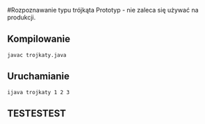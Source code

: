 #Rozpoznawanie typu trójkąta
Prototyp - nie zaleca się używać na produkcji.

## Kompilowanie
`javac trojkaty.java`

## Uruchamianie
`ijava trojkaty 1 2 3`

## TESTESTEST
